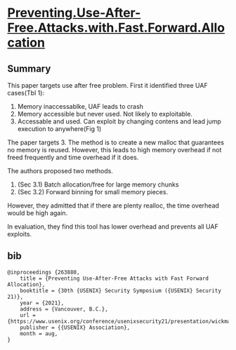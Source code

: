 # [Preventing.Use-After-Free.Attacks.with.Fast.Forward.Allocation](https://www.usenix.org/conference/usenixsecurity21/presentation/wickman)

## Summary

This paper targets use after free problem.
First it identified three UAF cases(Tbl 1):

1. Memory inaccessablke, UAF leads to crash
2. Memory accessible but never used. Not likely to exploitable.
3. Accessable and used. Can exploit by changing contens and lead jump execution to anywhere(Fig 1)

The paper targets 3.
The method is to create a new malloc that guarantees no memory is reused.
However, this leads to high memory overhead if not freed frequently and time overhead if it does.

The authors proposed two methods.

1. (Sec 3.1) Batch allocation/free for large memory chunks
2. (Sec 3.2) Forward binning for small memory pieces.

However, they admitted that if there are plenty realloc, the time overhead would be high again.

In evaluation, they find this tool has lower overhead and prevents all UAF exploits.

## bib

```
@inproceedings {263880,
    title = {Preventing Use-After-Free Attacks with Fast Forward Allocation},
    booktitle = {30th {USENIX} Security Symposium ({USENIX} Security 21)},
    year = {2021},
    address = {Vancouver, B.C.},
    url = {https://www.usenix.org/conference/usenixsecurity21/presentation/wickman},
    publisher = {{USENIX} Association},
    month = aug,
}
```